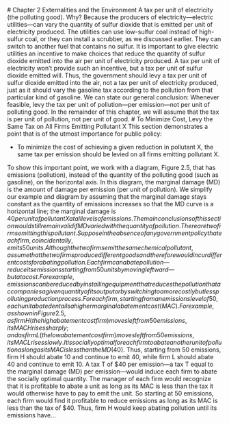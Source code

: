 \# Chapter 2 Externalities and the Environment A tax per unit of electricity (the polluting good). Why? Because the producers of electricity—electric utilities—can vary the quantity of sulfur dioxide that is emitted per unit of electricity produced. The utilities can use low-sulfur coal instead of high-sulfur coal, or they can install a scrubber, as we discussed earlier. They can switch to another fuel that contains no sulfur. It is important to give electric utilities an incentive to make choices that reduce the quantity of sulfur dioxide emitted into the air per unit of electricity produced. A tax per unit of electricity won’t provide such an incentive, but a tax per unit of sulfur dioxide emitted will. Thus, the government should levy a tax per unit of sulfur dioxide emitted into the air, not a tax per unit of electricity produced, just as it should vary the gasoline tax according to the pollution from that particular kind of gasoline. We can state our general conclusion: Whenever feasible, levy the tax per unit of pollution—per emission—not per unit of polluting good. In the remainder of this chapter, we will assume that the tax is per unit of pollution, not per unit of good. # To Minimize Cost, Levy the Same Tax on All Firms Emitting Pollutant X This section demonstrates a point that is of the utmost importance for public policy:

* To minimize the cost of achieving a given reduction in pollutant X, the same tax per emission should be levied on all firms emitting pollutant X.

To show this important point, we work with a diagram, Figure 2.5, that has emissions (pollution), instead of the quantity of the polluting good (such as gasoline), on the horizontal axis. In this diagram, the marginal damage (MD) is the amount of damage per emission (per unit of pollution). We simplify our example and diagram by assuming that the marginal damage stays constant as the quantity of emissions increases so that the MD curve is a horizontal line; the marginal damage is $40 per unit of pollutant X at all levels of emissions. The main conclusions of this section would still remain valid if MD varied with the quantity of pollution. There are two firms emitting this pollutant. Suppose in the absence of any government policy that each firm, coincidentally, emits 50 units. Although the two firms emit the same chemical pollutant, assume that the two firms produce different goods and therefore would incur different costs for abating pollution. Each firm can abate pollution—reduce its emissions starting from 50 units by moving leftward—but at a cost. For example, emissions can be reduced by installing equipment that reduces the pollution that accompanies a given quantity of its output or by switching to a more costly but less polluting production process. For each firm, starting from an emissions level of 50, each unit abated entails a higher marginal abatement cost (MAC). For example, as shown in Figure 2.5, as firm H (the high abatement cost firm) moves left from 50 emissions, its MACH rises sharply; and as firm L (the low abatement cost firm) moves left from 50 emissions, its MACL rises slowly. It is socially optimal for each firm to abate another unit of pollution as long as its MAC is less than the MD ($40). Thus, starting from 50 emissions, firm H should abate 10 and continue to emit 40, while firm L should abate 40 and continue to emit 10. A tax T of $40 per emission—a tax T equal to the marginal damage (MD) per emission—would induce each firm to abate the socially optimal quantity. The manager of each firm would recognize that it is profitable to abate a unit as long as its MAC is less than the tax it would otherwise have to pay to emit the unit. So starting at 50 emissions, each firm would find it profitable to reduce emissions as long as its MAC is less than the tax of $40. Thus, firm H would keep abating pollution until its emissions have...